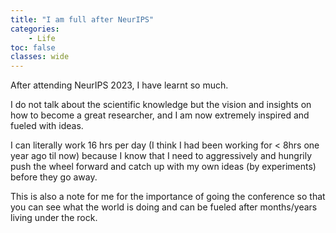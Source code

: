 ```yaml
---
title: "I am full after NeurIPS"
categories: 
    - Life
toc: false
classes: wide
---
```


After attending NeurIPS 2023, I have learnt so much.

I do not talk about the scientific knowledge but the vision and insights on how to become a great researcher, and I am now extremely inspired and fueled with ideas.

I can literally work 16 hrs per day (I think I had been working for < 8hrs one year ago til now) because I know that I need 
to aggressively and hungrily push the wheel forward and catch up with my own ideas (by experiments) before they go away.

This is also a note for me for the importance of going the conference so that you can see what the world is doing and can be fueled after months/years living under the rock.